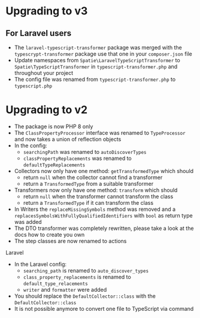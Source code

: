 # Upgrading to v3

## For Laravel users
- The `laravel-typescript-transformer` package was merged with the `typescrypt-transformer` package use that one in your `composer.json` file
- Update namespaces from `Spatie\LaravelTypeScriptTransformer` to `Spatie\TypeScriptTransformer` in `typescript-transformer.php` and throughout your project
- The config file was renamed from `typescript-transformer.php` to `typescript.php`
  

# Upgrading to v2

- The package is now PHP 8 only
- The `ClassPropertyProcessor` interface was renamed to `TypeProcessor` and now takes a union of reflection objects
- In the config:
  - `searchingPath` was renamed to `autoDiscoverTypes`
  - `classPropertyReplacements` was renamed to `defaultTypeReplacements`
- Collectors now only have one method: `getTransformedType` which should
  - return `null` when the collector cannot find a transformer
  - return a `TransformedType` from a suitable transformer
- Transformers now only have one method: `transform` which should
    - return `null` when the transformer cannot transform the class
    - return a `TransformedType` if it can transform the class
- In Writers the `replaceMissingSymbols` method was removed and a `replacesSymbolsWithFullyQualifiedIdentifiers` with `bool` as return type was added
- The DTO transformer was completely rewritten, please take a look at the docs how to create you own
- The step classes are now renamed to actions

Laravel
- In the Laravel config:
    - `searching_path` is renamed to `auto_discover_types`
    -  `class_property_replacements` is renamed to `default_type_relacements`
    -  `writer` and `formatter` were added 
- You should replace the `DefaultCollector::class` with the `DefaultCollector::class`
- It is not possible anymore to convert one file to TypeScript via command
